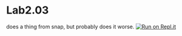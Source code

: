 # Lab2.03
does a thing from snap, but probably does it worse.
[![Run on Repl.it](https://repl.it/badge/github/SomeAspy/Lab2.03)](https://repl.it/github/SomeAspy/Lab2.03)